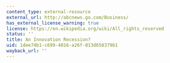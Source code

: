```yaml
---
content_type: external-resource
external_url: http://abcnews.go.com/Business/
has_external_license_warning: true
license: https://en.wikipedia.org/wiki/All_rights_reserved
status: ''
title: An Innovation Recession?
uid: 1dee74b1-c699-4016-a26f-013d658379b1
wayback_url: ''
---
```

